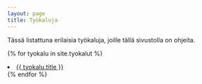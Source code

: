 ```yaml
---
layout: page
title: Työkaluja
---
```


Tässä listattuna erilaisia työkaluja, joille tällä sivustolla on ohjeita.

{% for tyokalu in site.tyokalut %}
<li>
<a href="{{ site.baseurl }}{{ tyokalu.url }}">{{ tyokalu.title }}</a>
</li>
{% endfor %}
